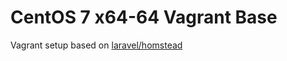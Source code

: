 # CentOS 7 x64-64 Vagrant Base

Vagrant setup based on [laravel/homstead](https://github.com/laravel/homestead)